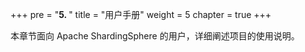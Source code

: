 +++
pre = "<b>5. </b>"
title = "用户手册"
weight = 5
chapter = true
+++

本章节面向 Apache ShardingSphere 的用户，详细阐述项目的使用说明。
